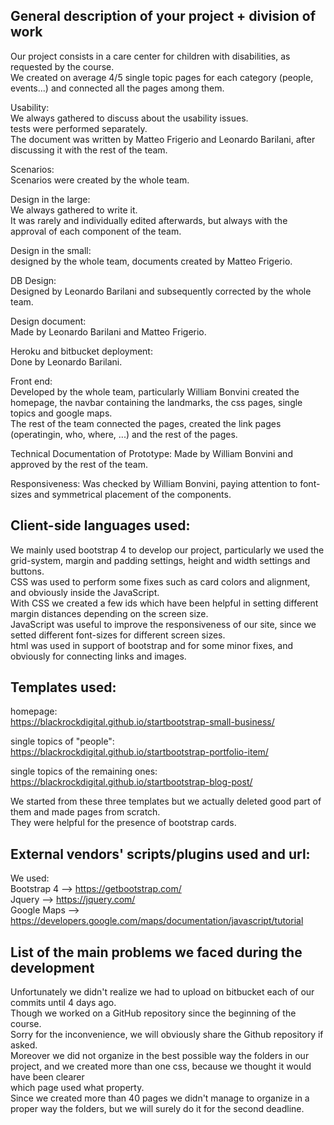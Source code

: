 

## General description of your project + division of work   

Our project consists in a care center for children with disabilities, as requested by the course.   
We created on average 4/5 single topic pages for each category (people, events...) and connected all the pages among them.  


Usability:   
We always gathered to discuss about the usability issues.  
tests were performed separately.  
The document was written by Matteo Frigerio and Leonardo Barilani, after discussing it with the rest of the team.  


Scenarios:  
Scenarios were created by the whole team.  


Design in the large:  
We always gathered to write it.  
It was rarely and individually edited afterwards, but always with the approval of each component of the team.  


Design in the small:   
designed by the whole team, documents created by Matteo Frigerio.  


DB Design:   
Designed by Leonardo Barilani and subsequently corrected by the whole team.  


Design document:   
Made by Leonardo Barilani and Matteo Frigerio.  


Heroku and bitbucket deployment:   
Done by Leonardo Barilani.  

Front end:   
Developed by the whole team, particularly William Bonvini created the homepage, the navbar containing the landmarks, the css pages, single topics and google maps.   
The rest of the team connected the pages, created the link pages (operatingin, who, where, ...) and the rest of the pages.  

Technical Documentation of Prototype:
Made by William Bonvini and approved by the rest of the team.

Responsiveness:
Was checked by William Bonvini, paying attention to font-sizes and symmetrical placement of the components.  



## Client-side languages used:  
We mainly used bootstrap 4 to develop our project, particularly we used the grid-system, margin and padding settings, height and width settings and buttons.  
CSS was used to perform some fixes such as card colors and alignment, and obviously inside the JavaScript.  
With CSS we created a few ids which have been helpful in setting different margin distances depending on the screen size.   
JavaScript was useful to improve the responsiveness of our site, since we setted different font-sizes for different screen sizes.  
html was used in support of bootstrap and for some minor fixes, and obviously for connecting links and images.   


## Templates used:  

homepage:  
https://blackrockdigital.github.io/startbootstrap-small-business/  


single topics of "people":  
https://blackrockdigital.github.io/startbootstrap-portfolio-item/  


single topics of the remaining ones:  
https://blackrockdigital.github.io/startbootstrap-blog-post/ 


We started from these three templates but we actually deleted good part of them and made pages from scratch.   
They were helpful for the presence of bootstrap cards.  

  


## External vendors' scripts/plugins used and url:  
We used:  
Bootstrap 4 --> https://getbootstrap.com/  
Jquery      --> https://jquery.com/  
Google Maps --> https://developers.google.com/maps/documentation/javascript/tutorial    


## List of the main problems we faced during the development     
Unfortunately we didn't realize we had to upload on bitbucket each of our commits until 4 days ago.  
Though we worked on a GitHub repository since the beginning of the course.  
Sorry for the inconvenience, we will obviously share the Github repository if asked.  
Moreover we did not organize in the best possible way the folders in our project, and we created more than one css, because we thought it would have been clearer  
which page used what property.    
Since we created more than 40 pages we didn't manage to organize in a proper way the folders, but we will surely do it for the second deadline.  















